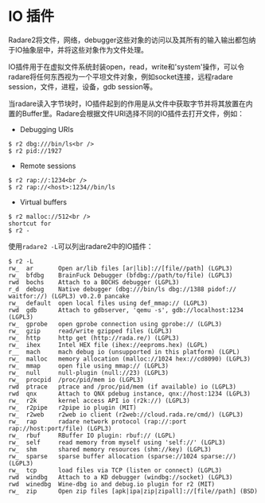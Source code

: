# IO 插件

Radare2将文件，网络，debugger这些对象的访问以及其所有的输入输出都包纳于IO抽象层中，并将这些对象作为文件处理。

IO插件用于在虚拟文件系统封装open，read，write和'system'操作，可以令radare将任何东西视为一个平坦文件对象，例如socket连接，远程radare session，文件，进程，设备，gdb session等。

当radare读入字节块时，IO插件起到的作用是从文件中获取字节并将其放置在内置的Buffer里。Radare会根据文件URI选择不同的IO插件去打开文件，例如：

* Debugging URIs
```
$ r2 dbg:///bin/ls<br />
$ r2 pid://1927
```
* Remote sessions
```
$ r2 rap://:1234<br />
$ r2 rap://<host>:1234//bin/ls
```
* Virtual buffers
```
$ r2 malloc://512<br />
shortcut for
$ r2 -
```
使用`radare2 -L`可以列出radare2中的IO插件：
```
$ r2 -L
rw_  ar       Open ar/lib files [ar|lib]://[file//path] (LGPL3)
rw_  bfdbg    BrainFuck Debugger (bfdbg://path/to/file) (LGPL3)
rwd  bochs    Attach to a BOCHS debugger (LGPL3)
r_d  debug    Native debugger (dbg:///bin/ls dbg://1388 pidof:// waitfor://) (LGPL3) v0.2.0 pancake
rw_  default  open local files using def_mmap:// (LGPL3)
rwd  gdb      Attach to gdbserver, 'qemu -s', gdb://localhost:1234 (LGPL3)
rw_  gprobe   open gprobe connection using gprobe:// (LGPL3)
rw_  gzip     read/write gzipped files (LGPL3)
rw_  http     http get (http://rada.re/) (LGPL3)
rw_  ihex     Intel HEX file (ihex://eeproms.hex) (LGPL)
r__  mach     mach debug io (unsupported in this platform) (LGPL)
rw_  malloc   memory allocation (malloc://1024 hex://cd8090) (LGPL3)
rw_  mmap     open file using mmap:// (LGPL3)
rw_  null     null-plugin (null://23) (LGPL3)
rw_  procpid  /proc/pid/mem io (LGPL3)
rwd  ptrace   ptrace and /proc/pid/mem (if available) io (LGPL3)
rwd  qnx      Attach to QNX pdebug instance, qnx://host:1234 (LGPL3)
rw_  r2k      kernel access API io (r2k://) (LGPL3)
rw_  r2pipe   r2pipe io plugin (MIT)
rw_  r2web    r2web io client (r2web://cloud.rada.re/cmd/) (LGPL3)
rw_  rap      radare network protocol (rap://:port rap://host:port/file) (LGPL3)
rw_  rbuf     RBuffer IO plugin: rbuf:// (LGPL)
rw_  self     read memory from myself using 'self://' (LGPL3)
rw_  shm      shared memory resources (shm://key) (LGPL3)
rw_  sparse   sparse buffer allocation (sparse://1024 sparse://) (LGPL3)
rw_  tcp      load files via TCP (listen or connect) (LGPL3)
rwd  windbg   Attach to a KD debugger (windbg://socket) (LGPL3)
rwd  winedbg  Wine-dbg io and debug.io plugin for r2 (MIT)
rw_  zip      Open zip files [apk|ipa|zip|zipall]://[file//path] (BSD)
```
